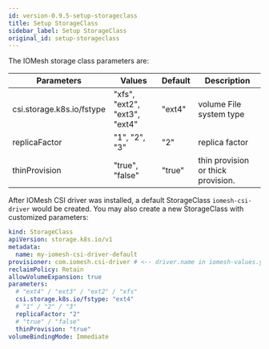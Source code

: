 ```yaml
---
id: version-0.9.5-setup-storageclass
title: Setup StorageClass
sidebar_label: Setup StorageClass
original_id: setup-storageclass
---
```


The IOMesh storage class parameters are:

| Parameters                | Values                        | Default | Description                        |
| ------------------------- | ----------------------------- | ------- | ---------------------------------- |
| csi.storage.k8s.io/fstype | "xfs", "ext2", "ext3", "ext4" | "ext4"  | volume File system type            |
| replicaFactor             | "1", "2", "3"                 | "2"     | replica factor                     |
| thinProvision             | "true", "false"               | "true"  | thin provision or thick provision. |

After IOMesh CSI driver was installed, a default StorageClass `iomesh-csi-driver` would be created. You may also create a new StorageClass with customized parameters:


```yaml
kind: StorageClass
apiVersion: storage.k8s.io/v1
metadata:
  name: my-iomesh-csi-driver-default
provisioner: com.iomesh.csi-driver # <-- driver.name in iomesh-values.yaml
reclaimPolicy: Retain
allowVolumeExpansion: true
parameters:
  # "ext4" / "ext3" / "ext2" / "xfs"
  csi.storage.k8s.io/fstype: "ext4"
  # "1" / "2" / "3"
  replicaFactor: "2"
  # "true" / "false"
  thinProvision: "true"
volumeBindingMode: Immediate
```
